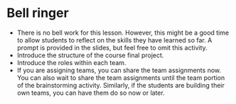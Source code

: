 # Bell ringer

- There is no bell work for this lesson. However, this might be a good time to allow students to reflect on the skills they have learned so far. A prompt is provided in the slides, but feel free to omit this activity.
- Introduce the structure of the course final project.
- Introduce the roles within each team.
- If you are assigning teams, you can share the team assignments now. You can also wait to share the team assignments until the team portion of the brainstorming activity. Similarly, if the students are building their own teams, you can have them do so now or later.
